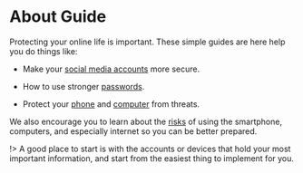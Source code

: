 # About Guide

Protecting your online life is important. These simple guides are here help you do things like:

- Make your [social media accounts](/Guides/Accounts/Accounts.md) more secure.

- How to use stronger [passwords](/Guides/Password/Password.md).

- Protect your [phone](/Guides/Mobile/Mobile.md) and [computer](/Guides/Devices/DevicesAndSoftware.md) from threats.

We also encourage you to learn about the [risks](/RiskThreat/RiskThreat.md) of using the smartphone, computers, and especially internet so you can be better prepared.

!> A good place to start is with the accounts or devices that hold your most important information, and start from the easiest thing to implement for you. 









